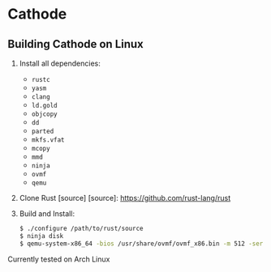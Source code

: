 # Cathode

## Building Cathode on Linux

1. Install all dependencies:
	* `rustc`
	* `yasm`
	* `clang`
	* `ld.gold`
	* `objcopy`
	* `dd`
	* `parted`
	* `mkfs.vfat`
	* `mcopy`
	* `mmd`
	* `ninja`
	* `ovmf`
	* `qemu`

2. Clone Rust [source]
[source]: https://github.com/rust-lang/rust

3. Build and Install:
	```sh
	$ ./configure /path/to/rust/source
	$ ninja disk
	$ qemu-system-x86_64 -bios /usr/share/ovmf/ovmf_x86.bin -m 512 -serial stdio disk.img
	```

Currently tested on Arch Linux
